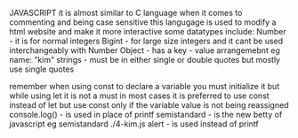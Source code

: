 JAVASCRIPT
it is almost similar to C language when it comes to commenting and being case sensitive
this langugage is used to modify a html website and make it more interactive
some datatypes include: 
Number - it is for normal integers
Bigint - for large size integers and it cant be used interchangeably with Number
Object - has a key - value arrangemebnt eg name: "kim"
strings - must be in either single or double quotes but mostly use single quotes

remember when using const to declare a variable you must initialize it but while using let it is not a must
in most cases it is preferred to use const instead of let but use const only if the variable value is not being reassigned
console.log() - is used in place of printf
semistandard - is the new betty of javascript eg semistandard ./4-kim.js
alert - is used instead of printf
